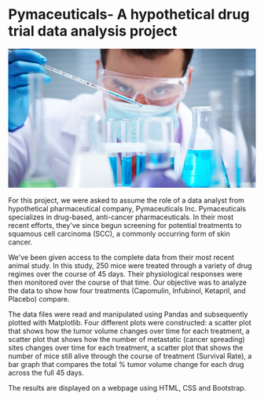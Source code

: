 # Pymaceuticals- A hypothetical drug trial data analysis project

![Laboratory](Laboratory.jpg)

For this project, we were asked to assume the role of a data analyst from hypothetical pharmaceutical company, Pymaceuticals Inc.  Pymaceuticals specializes in drug-based, anti-cancer pharmaceuticals. In their most recent efforts, they've since begun screening for potential treatments to squamous cell carcinoma (SCC), a commonly occurring form of skin cancer.

We've been given access to the complete data from their most recent animal study. In this study, 250 mice were treated through a variety of drug regimes over the course of 45 days. Their physiological responses were then monitored over the course of that time. Our objective was to analyze the data to show how four treatments (Capomulin, Infubinol, Ketapril, and Placebo) compare.

The data files were read and manipulated using Pandas and subsequently plotted with Matplotlib. Four different plots were constructed:
  a scatter plot that shows how the tumor volume changes over time for each treatment,
  a scatter plot that shows how the number of metastatic (cancer spreading) sites changes over time for each treatment,
  a scatter plot that shows the number of mice still alive through the course of treatment (Survival Rate),
  a bar graph that compares the total % tumor volume change for each drug across the full 45 days.
  
The results are displayed on a webpage using HTML, CSS and Bootstrap.










